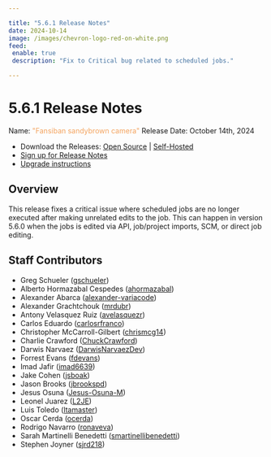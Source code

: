 ```yaml
---

title: "5.6.1 Release Notes"
date: 2024-10-14
image: /images/chevron-logo-red-on-white.png
feed:
 enable: true
 description: "Fix to Critical bug related to scheduled jobs."

---
```


# 5.6.1 Release Notes

Name: <span style="color: sandybrown"><span class="glyphicon glyphicon-camera"></span> "Fansiban sandybrown camera"</span>
Release Date: October 14th, 2024

- Download the Releases: [Open Source](https://www.rundeck.com/community-downloads/5.6.1) | [Self-Hosted](https://www.rundeck.com/enterprise-downloads/5.6.1)
- [Sign up for Release Notes](https://www.rundeck.com/release-notes-signup)
- [Upgrade instructions](/upgrading/index.md)

## Overview

This release fixes a critical issue where scheduled jobs are no longer executed after making unrelated edits to the job.  This can happen in version 5.6.0 when the jobs is edited via API, job/project imports, SCM, or direct job editing.


## Staff Contributors

* Greg Schueler ([gschueler](https://github.com/gschueler))
* Alberto Hormazabal Cespedes ([ahormazabal](https://github.com/ahormazabal))
* Alexander Abarca ([alexander-variacode](https://github.com/alexander-variacode))
* Alexander Grachtchouk ([mrdubr](https://github.com/mrdubr))
* Antony Velasquez Ruiz ([avelasquezr](https://github.com/avelasquezr))
* Carlos Eduardo ([carlosrfranco](https://github.com/carlosrfranco))
* Christopher McCarroll-Gilbert ([chrismcg14](https://github.com/chrismcg14))
* Charlie Crawford ([ChuckCrawford](https://github.com/ChuckCrawford))
* Darwis Narvaez ([DarwisNarvaezDev](https://github.com/DarwisNarvaezDev))
* Forrest Evans ([fdevans](https://github.com/fdevans))
* Imad Jafir ([imad6639](https://github.com/imad6639))
* Jake Cohen ([jsboak](https://github.com/jsboak))
* Jason Brooks ([jbrookspd](https://github.com/jbrookspd))
* Jesus Osuna ([Jesus-Osuna-M](https://github.com/Jesus-Osuna-M))
* Leonel Juarez ([L2JE](https://github.com/L2JE))
* Luis Toledo ([ltamaster](https://github.com/ltamaster))
* Oscar Cerda ([ocerda](https://github.com/ocerda))
* Rodrigo Navarro ([ronaveva](https://github.com/ronaveva))
* Sarah Martinelli Benedetti ([smartinellibenedetti](https://github.com/smartinellibenedetti))
* Stephen Joyner ([sjrd218](https://github.com/sjrd218))
